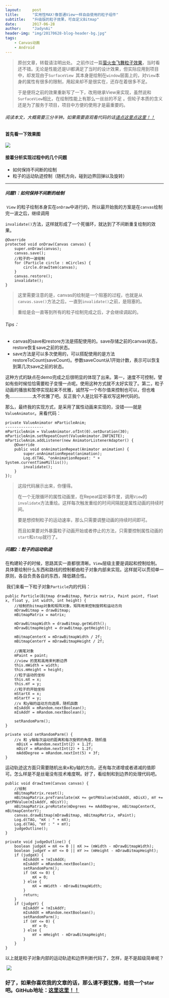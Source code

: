 ```yaml
---
layout:     post
title:      "实用性MAX!像普通View一样自由使用的粒子组件"
subtitle:   "升级版的粒子效果，可自定义Bitmap"
date:       2017-06-28
author:     "JadynAi"
header-img: "img/20170628-blog-header-bg.jpg"
tags:
    - Canvas动画
    - Android
---
```


>原创文章，转载请注明出处。
> 之前作过一篇[萤火虫飞舞粒子效果](http://ailoli.me/2017/05/03/Android%E7%B2%92%E5%AD%90%E7%89%B9%E6%95%88%E4%B9%8B-%E8%90%A4%E7%81%AB%E8%99%AB%E9%A3%9E%E8%88%9E%E6%95%88%E6%9E%9C/)，当时看还不错。无论是性能还是UI都满足了当时的设计效果，但实际应用到项目中，却发现由于`SurfaceView `其本身是绘制在`window`层面上的，对`View`本身的属性有很多的限制，用起来却不是很实在，还存在着很多不足。
>
> 于是便将之前的效果重新写了一下，改用继承View来实现，虽然说和`SurfaceView`相比，在绘制性能上有那么一丝丝的不足 。但轮子本质的含义还是为了服务于项目，项目中方便的使用才是最重要的。

###### *阅读本文，大概需要三分半钟。如果需要直观看代码的话*[请点这里点这里！！](https://github.com/JadynAi/Particle)

#### 首先看一下效果图

![](http://ailoli.me/img/20170628-blog_particle.gif)

#### 接着分析实现过程中的几个问题

- 如何保持不间断的绘制
- 粒子的运动轨迹控制（随机方向，碰到边界回弹以及旋转）

---

##### 问题1：如何保持不间断的绘制

​       `View` 的粒子绘制本身实在`onDraw`中进行的，所以最开始我的方案是在`canvas`绘制完一波之后，继续调用

`invalidate()`方法，这样就形成了一个死循环，就达到了不间断重复绘制的效果。

```
@Override
protected void onDraw(Canvas canvas) {
    super.onDraw(canvas);
    canvas.save();
    //粒子的一波绘制
    for (Particle circle : mCircles) {
        circle.drawItem(canvas);
    }
    canvas.restore();
    invalidate();
}
```

> 这里需要注意的是，canvas的绘制是一个阻塞的过程，也就是从`canvas.save()`方法之后，一直到`invalidate()`之前，是阻塞的。
>
> 重绘是会一直等到所有的粒子绘制完成之后，才会继续调起的。

###### Tips：

- canvas的save和restore方法是搭配使用的。save存储之前的canvas状态，restore恢复save之前的状态。
- save方法是可以多次使用的，可以搭配使用的是方法restoreToCount(saveCount)。参数saveCount从1开始计数，表示可以恢复到第几次save之前的状态。

​      这种方式的缺点在demo完成之后很明显的体现了出来。第一，速度不可控制，譬如有些时候恰恰需要粒子变慢一点呢。使用这种方式就不太好实现了。第二，粒子动画的播放和暂停实现起来不优雅，诚然写一个布尔值来控制也可以，但也难免………………太不优雅了吧。反正我个人是比较不喜欢写这种代码的。

​      那么，最终我的实现方式，是采用了属性动画来实现的，没错——就是`ValueAnimator`。来看代码：

```
private ValueAnimator mParticleAnim;
-----------------
mParticleAnim = ValueAnimator.ofInt(0).setDuration(30);
mParticleAnim.setRepeatCount(ValueAnimator.INFINITE);
mParticleAnim.addListener(new AnimatorListenerAdapter() {
    @Override
    public void onAnimationRepeat(Animator animation) {
        super.onAnimationRepeat(animation);
        Log.d(TAG, "onAnimationRepeat: " + System.currentTimeMillis());
        invalidate();
    }
});
```

> 这段代码展示出来，你懂得。
>
> 在一个无限循环的属性动画里，在Repeat监听事件里，调用`View`的`invalidate`方法重绘。这样每次触发重绘的时间间隔就是属性动画的持续时间。
>
> 要是想控制粒子的运动速率，那么只需要调整动画的持续时间即可。
>
> 而且如果要对外暴露粒子动画开始或者停止的方法，只需要控制属性动画的`start`和`stop`就行了。

##### 问题2：粒子的运动轨迹

​       在构建轮子的时候，思路其实一直都很清晰。`View`层级主要是调起和控制绘制。具体要绘制什么东西和路线的控制都由粒子对象内部来实现。这样就可以贯彻单一原则，各自负责各自的东西，降低耦合性。

​       我们来看一下粒子对象`Particle`内的代码：

```
public Particle(Bitmap drawBitmap, Matrix matrix, Paint paint, float x, float y, int width, int height) {
	//绘制的bitmap对象和矩阵对象，矩阵用来控制旋转和运动方向
    mDrawBitmap = drawBitmap;
    mBitmapMatrix = matrix;

    mDrawBitmapWidth = drawBitmap.getWidth();
    mDrawBitmapHeight = drawBitmap.getHeight();

    mBitmapCenterX = mDrawBitmapWidth / 2f;
    mBitmapCenterY = mDrawBitmapHeight / 2f;

	//画笔对象
    mPaint = paint;
	//view 的宽和高用来判断边界
    this.mWidth = width;
    this.mHeight = height;
    //粒子运动的坐标
    this.mX = x;
    this.mY = y;
	//粒子的开始坐标
    mStartX = x;
    mStartY = y;
	//x 和y轴的运动方向选择，随机函数
    mIsAddX = mRandom.nextBoolean();
    mIsAddY = mRandom.nextBoolean();

    setRandomParm();
}

private void setRandomParm() {
	//x 和 y轴每次运动的距离和每次旋转的角度，随机值
     mDisX = mRandom.nextInt(2) + 1.2f;
     mDisY = mRandom.nextInt(2) + 1.2f;
     mAddDegree = mRandom.nextInt(5) + 3f;
}
```

​         运动轨迹这方面只需要随机出来x和y轴的方向，还有每次递增或者递减的值即可。怎么样是不是丝毫没有技术难度啊。好了，看绘制和到边界的处理代码吧。

```
public void drawItem(Canvas canvas) {
    //绘制
    mBitmapMatrix.reset();
    mBitmapMatrix.preTranslate(mX += getPNValue(mIsAddX, mDisX), mY += getPNValue(mIsAddY, mDisY));
    mBitmapMatrix.preRotate(mDegrees += mAddDegree, mBitmapCenterX, mBitmapCenterY);
    canvas.drawBitmap(mDrawBitmap, mBitmapMatrix, mPaint);
    Log.d(TAG, "mX : " + mX);
    Log.d(TAG, "mY : " + mY);
    judgeOutline();
}

private void judgeOutline() {
    boolean judgeX = mX <= 0 || mX >= (mWidth - mDrawBitmapWidth);
    boolean judgeY = mY <= 0 || mY >= (mHeight - mDrawBitmapHeight);
    if (judgeX) {
        mIsAddX = !mIsAddX;
        mIsAddY = mRandom.nextBoolean();
        setRandomParm();
        if (mX <= 0) {
            mX = 0;
        } else {
            mX = mWidth - mDrawBitmapWidth;
        }
        return;
    }
    if (judgeY) {
        mIsAddY = !mIsAddY;
        mIsAddX = mRandom.nextBoolean();
        setRandomParm();
        if (mY <= 0) {
            mY = 0;
        } else {
            mY = mHeight - mDrawBitmapHeight;
        }
    }
}
```

​         以上就是粒子对象内部的运动轨迹和边界判断代码了，怎样，是不是超级简单呢？

​	![](http://ubq.ubiaoqing.com/ubiaoqing98134eb63a4fca7ea739c6e566ca71e7.jpg)

### 好了，如果你喜欢我的文章的话，那么请不要犹豫，给我一个star吧。GitHub地址：[这里这里！！](https://github.com/JadynAi/Particle)